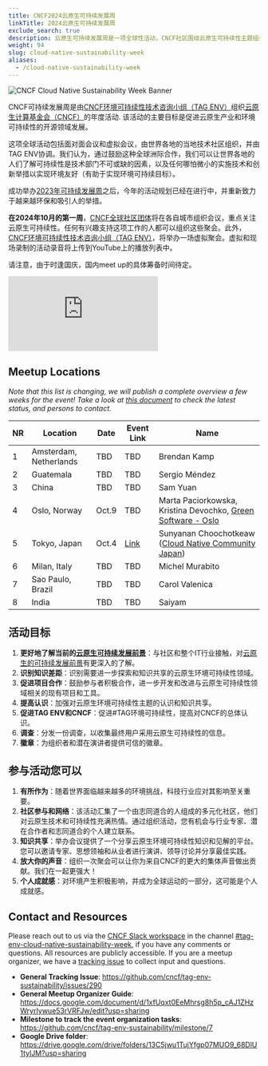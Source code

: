 ```yaml
---
title: CNCF2024云原生可持续发展周
linkTitle: 2024云原生可持续发展周 
exclude_search: true
description: 云原生可持续发展周是一项全球性活动，CNCF社区围绕云原生可持续性主题组织当地会议。云原生可持续发展周将于2024年10月的第一周举行。
weight: 94
slug: cloud-native-sustainability-week
aliases:
  - /cloud-native-sustainability-week
---
```


<p class="mt-5 mb-5"><img src="/images/cloud-native-sustainability-week-v1-logo.webp" alt="CNCF Cloud Native Sustainability Week Banner"></p>

CNCF可持续发展周是由[CNCF环境可持续性技术咨询小组（TAG ENV）](http://github.com/cncf/tag-env-sustainability)组织[云原生计算基金会（CNCF）](http://cncf.io)的年度活动. 该活动的主要目标是促进云原生产业和环境可持续性的开源领域发展。

这项全球活动包括面对面会议和虚拟会议，由世界各地的当地技术社区组织，并由TAG ENV协调。我们认为，通过鼓励这种全球洲际合作，我们可以让世界各地的人们了解可持续性是技术部门不可或缺的因素，以及任何哪怕微小的实施技术和创新举措以实现环境友好（有助于实现环境可持续目标）。

成功举办[2023年可持续发展周](https://tag-env-sustainability.cncf.io/events/cloud-native-sustainability-week-2023/)之后，今年的活动规划已经在进行中，并重新致力于越来越环保和吸引人的举措。

**在2024年10月的第一周**，[CNCF全球社区团体](https://community.cncf.io/chapters/)将在各自城市组织会议，重点关注云原生可持续性。任何有兴趣支持这项工作的人都可以组织这些聚会。此外，[CNCF环境可持续性技术咨询小组（TAG ENV）](http://github.com/cncf/tag-env-sustainability)，将举办一场虚拟聚会。虚拟和现场录制的活动录音将上传到YouTube上的播放列表中。

请注意，由于时逢国庆，国内meet up的具体筹备时间待定。

<div class="embed-responsive embed-responsive-16by9"><iframe class="embed-responsive-item" src="https://www.youtube.com/embed/ezGSYtvQH2c?si=Qz5inM2pI4rHuerm" title="Sustainability Week 2024" frameborder="0" allow="accelerometer; autoplay; clipboard-write; encrypted-media; gyroscope; picture-in-picture; web-share" referrerpolicy="strict-origin-when-cross-origin" allowfullscreen></iframe></div>

## Meetup Locations

*Note that this list is changing, we will publish a complete overview a few weeks for the event! Take a look at [this document](https://docs.google.com/document/d/1xfUqxt0EeMhrsg8h5p_cAJ1ZHzWryrIywue53rVRFJw/edit?usp=sharing) to check the latest status, and persons to contact.*

<!-- cSpell:disable -->
| **NR** | **Location** | **Date** | **Event Link** | **Name** |
|---|---|---|---|---|
| 1 | Amsterdam, Netherlands | TBD | TBD | Brendan Kamp
| 2 | Guatemala | TBD | TBD | Sergio Méndez
| 3 | China | TBD | TBD | Sam Yuan
| 4 | Oslo, Norway | Oct.9 | TBD | Marta Paciorkowska, Kristina Devochko, [Green Software - Oslo](https://www.meetup.com/gsf-oslo)
| 5 | Tokyo, Japan | Oct.4 | [Link](https://community.cncf.io/events/details/cncf-cloud-native-community-japan-presents-cncf-cloud-native-sustainability-week-2024-local-meetup-tokyo/) | Sunyanan Choochotkeaw ([Cloud Native Community Japan](https://community.cncf.io/cloud-native-community-japan/))
| 6 | Milan, Italy | TBD | TBD |  Michel Murabito
| 7 | Sao Paulo, Brazil | TBD | TBD | Carol Valenica
| 8 | India | TBD | TBD | Saiyam
<!-- cSpell:enable -->

## 活动目标

1. **更好地了解当前的[云原生可持续发展前景](/landscape/)**：与社区和整个IT行业接触，对[云原生的可持续发展前景](/landscape/)有更深入的了解。
2. **识别知识差距**：识别需要进一步探索和知识共享的云原生环境可持续性领域。
3. **促进项目合作**：鼓励参与者积极合作，进一步开发和改进与云原生可持续性领域相关的现有项目和工具。
4. **提高认识**：加强对云原生环境可持续性主题的认识和知识共享。
5. **促进TAG ENV和CNCF**：促进#TAG环境可持续性，提高对CNCF的总体认识。
6. **调查**：分发一份调查，以收集最终用户采用云原生可持续性的信息。
7. **徽章**：为组织者和潜在演讲者提供可信的徽章。

## 参与活动您可以

1. **有所作为**：随着世界面临越来越多的环境挑战，科技行业应对其影响至关重要。
2. **社区参与和网络**：该活动汇集了一个由志同道合的人组成的多元化社区，他们对云原生技术和可持续性充满热情。通过组织活动，您有机会与行业专家、潜在合作者和志同道合的个人建立联系。
3. **知识共享**：举办会议提供了一个分享云原生环境可持续性知识和见解的平台。您可以邀请专家、思想领袖和从业者进行演讲、领导讨论并分享最佳实践。
4. **放大你的声音**：组织一次聚会可以让你为来自CNCF的更大的集体声音做出贡献。我们在一起更强大！
5. **个人成就感**：对环境产生积极影响，并成为全球运动的一部分，这可能是个人成就感。

## Contact and Resources

Please reach out to us via the [CNCF Slack workspace](https://slack.cncf.io/) in the channel [#tag-env-cloud-native-sustainability-week](https://cloud-native.slack.com/archives/C06TCK5RXCG6), if you have any comments or questions. All resources are publicly accessible.
If you are a meetup organizer, we have a [tracking issue](https://github.com/cncf/tag-env-sustainability/issues/290) to collect input and questions.

* **General Tracking Issue**: <https://github.com/cncf/tag-env-sustainability/issues/290>
* **General Meetup Organizer Guide**: <https://docs.google.com/document/d/1xfUqxt0EeMhrsg8h5p_cAJ1ZHzWryrIywue53rVRFJw/edit?usp=sharing>
* **Milestone to track the event organization tasks**: <https://github.com/cncf/tag-env-sustainability/milestone/7>
* **Google Drive folder**: <https://drive.google.com/drive/folders/13C5jwu1TujYfgp07MUO9_68DlU1tylJM?usp=sharing>
